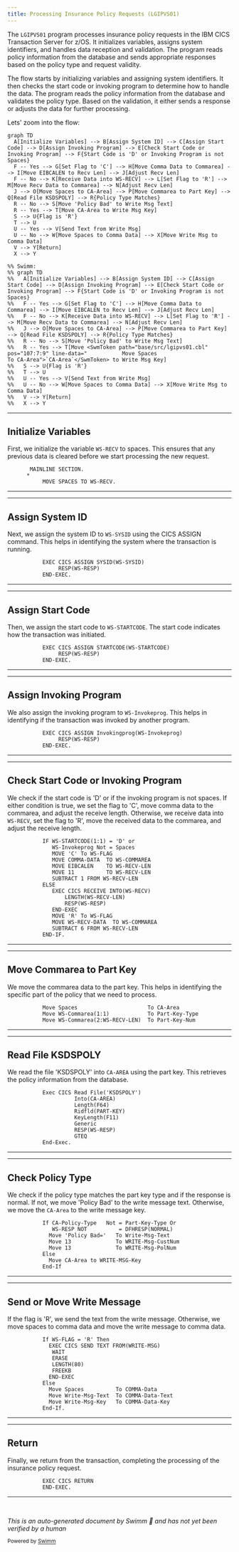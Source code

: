```yaml
---
title: Processing Insurance Policy Requests (LGIPVS01)
---
```

The <SwmToken path="base/src/lgipvs01.cbl" pos="13:6:6" line-data="       PROGRAM-ID. LGIPVS01.">`LGIPVS01`</SwmToken> program processes insurance policy requests in the IBM CICS Transaction Server for z/OS. It initializes variables, assigns system identifiers, and handles data reception and validation. The program reads policy information from the database and sends appropriate responses based on the policy type and request validity.

The flow starts by initializing variables and assigning system identifiers. It then checks the start code or invoking program to determine how to handle the data. The program reads the policy information from the database and validates the policy type. Based on the validation, it either sends a response or adjusts the data for further processing.

Lets' zoom into the flow:

```mermaid
graph TD
  A[Initialize Variables] --> B[Assign System ID] --> C[Assign Start Code] --> D[Assign Invoking Program] --> E[Check Start Code or Invoking Program] --> F{Start Code is 'D' or Invoking Program is not Spaces}
  F -- Yes --> G[Set Flag to 'C'] --> H[Move Comma Data to Commarea] --> I[Move EIBCALEN to Recv Len] --> J[Adjust Recv Len]
  F -- No --> K[Receive Data into WS-RECV] --> L[Set Flag to 'R'] --> M[Move Recv Data to Commarea] --> N[Adjust Recv Len]
  J --> O[Move Spaces to CA-Area] --> P[Move Commarea to Part Key] --> Q[Read File KSDSPOLY] --> R{Policy Type Matches}
  R -- No --> S[Move 'Policy Bad' to Write Msg Text]
  R -- Yes --> T[Move CA-Area to Write Msg Key]
  S --> U{Flag is 'R'}
  T --> U
  U -- Yes --> V[Send Text from Write Msg]
  U -- No --> W[Move Spaces to Comma Data] --> X[Move Write Msg to Comma Data]
  V --> Y[Return]
  X --> Y

%% Swimm:
%% graph TD
%%   A[Initialize Variables] --> B[Assign System ID] --> C[Assign Start Code] --> D[Assign Invoking Program] --> E[Check Start Code or Invoking Program] --> F{Start Code is 'D' or Invoking Program is not Spaces}
%%   F -- Yes --> G[Set Flag to 'C'] --> H[Move Comma Data to Commarea] --> I[Move EIBCALEN to Recv Len] --> J[Adjust Recv Len]
%%   F -- No --> K[Receive Data into WS-RECV] --> L[Set Flag to 'R'] --> M[Move Recv Data to Commarea] --> N[Adjust Recv Len]
%%   J --> O[Move Spaces to CA-Area] --> P[Move Commarea to Part Key] --> Q[Read File KSDSPOLY] --> R{Policy Type Matches}
%%   R -- No --> S[Move 'Policy Bad' to Write Msg Text]
%%   R -- Yes --> T[Move <SwmToken path="base/src/lgipvs01.cbl" pos="107:7:9" line-data="           Move Spaces                      To CA-Area">`CA-Area`</SwmToken> to Write Msg Key]
%%   S --> U{Flag is 'R'}
%%   T --> U
%%   U -- Yes --> V[Send Text from Write Msg]
%%   U -- No --> W[Move Spaces to Comma Data] --> X[Move Write Msg to Comma Data]
%%   V --> Y[Return]
%%   X --> Y
```

<SwmSnippet path="/base/src/lgipvs01.cbl" line="75">

---

## Initialize Variables

First, we initialize the variable <SwmToken path="base/src/lgipvs01.cbl" pos="77:7:9" line-data="           MOVE SPACES TO WS-RECV.">`WS-RECV`</SwmToken> to spaces. This ensures that any previous data is cleared before we start processing the new request.

```cobol
       MAINLINE SECTION.
      *
           MOVE SPACES TO WS-RECV.
```

---

</SwmSnippet>

<SwmSnippet path="/base/src/lgipvs01.cbl" line="79">

---

## Assign System ID

Next, we assign the system ID to <SwmToken path="base/src/lgipvs01.cbl" pos="79:9:11" line-data="           EXEC CICS ASSIGN SYSID(WS-SYSID)">`WS-SYSID`</SwmToken> using the CICS ASSIGN command. This helps in identifying the system where the transaction is running.

```cobol
           EXEC CICS ASSIGN SYSID(WS-SYSID)
                RESP(WS-RESP)
           END-EXEC.
```

---

</SwmSnippet>

<SwmSnippet path="/base/src/lgipvs01.cbl" line="83">

---

## Assign Start Code

Then, we assign the start code to <SwmToken path="base/src/lgipvs01.cbl" pos="83:9:11" line-data="           EXEC CICS ASSIGN STARTCODE(WS-STARTCODE)">`WS-STARTCODE`</SwmToken>. The start code indicates how the transaction was initiated.

```cobol
           EXEC CICS ASSIGN STARTCODE(WS-STARTCODE)
                RESP(WS-RESP)
           END-EXEC.
```

---

</SwmSnippet>

<SwmSnippet path="/base/src/lgipvs01.cbl" line="87">

---

## Assign Invoking Program

We also assign the invoking program to <SwmToken path="base/src/lgipvs01.cbl" pos="87:9:11" line-data="           EXEC CICS ASSIGN Invokingprog(WS-Invokeprog)">`WS-Invokeprog`</SwmToken>. This helps in identifying if the transaction was invoked by another program.

```cobol
           EXEC CICS ASSIGN Invokingprog(WS-Invokeprog)
                RESP(WS-RESP)
           END-EXEC.
```

---

</SwmSnippet>

<SwmSnippet path="/base/src/lgipvs01.cbl" line="90">

---

## Check Start Code or Invoking Program

We check if the start code is 'D' or if the invoking program is not spaces. If either condition is true, we set the flag to 'C', move comma data to the commarea, and adjust the receive length. Otherwise, we receive data into <SwmToken path="base/src/lgipvs01.cbl" pos="94:7:9" line-data="              MOVE EIBCALEN    TO WS-RECV-LEN">`WS-RECV`</SwmToken>, set the flag to 'R', move the received data to the commarea, and adjust the receive length.

```cobol
           IF WS-STARTCODE(1:1) = 'D' or
              WS-Invokeprog Not = Spaces
              MOVE 'C' To WS-FLAG
              MOVE COMMA-DATA  TO WS-COMMAREA
              MOVE EIBCALEN    TO WS-RECV-LEN
              MOVE 11          TO WS-RECV-LEN
              SUBTRACT 1 FROM WS-RECV-LEN
           ELSE
              EXEC CICS RECEIVE INTO(WS-RECV)
                  LENGTH(WS-RECV-LEN)
                  RESP(WS-RESP)
              END-EXEC
              MOVE 'R' To WS-FLAG
              MOVE WS-RECV-DATA  TO WS-COMMAREA
              SUBTRACT 6 FROM WS-RECV-LEN
           END-IF.
```

---

</SwmSnippet>

<SwmSnippet path="/base/src/lgipvs01.cbl" line="107">

---

## Move Commarea to Part Key

We move the commarea data to the part key. This helps in identifying the specific part of the policy that we need to process.

```cobol
           Move Spaces                      To CA-Area
           Move WS-Commarea(1:1)            To Part-Key-Type
           Move WS-Commarea(2:WS-RECV-LEN)  To Part-Key-Num
```

---

</SwmSnippet>

<SwmSnippet path="/base/src/lgipvs01.cbl" line="111">

---

## Read File KSDSPOLY

We read the file 'KSDSPOLY' into <SwmToken path="base/src/lgipvs01.cbl" pos="112:3:5" line-data="                     Into(CA-AREA)">`CA-AREA`</SwmToken> using the part key. This retrieves the policy information from the database.

```cobol
           Exec CICS Read File('KSDSPOLY')
                     Into(CA-AREA)
                     Length(F64)
                     Ridfld(PART-KEY)
                     KeyLength(F11)
                     Generic
                     RESP(WS-RESP)
                     GTEQ
           End-Exec.
```

---

</SwmSnippet>

<SwmSnippet path="/base/src/lgipvs01.cbl" line="121">

---

## Check Policy Type

We check if the policy type matches the part key type and if the response is normal. If not, we move 'Policy Bad' to the write message text. Otherwise, we move the <SwmToken path="base/src/lgipvs01.cbl" pos="127:3:5" line-data="             Move CA-Area to WRITE-MSG-Key">`CA-Area`</SwmToken> to the write message key.

```cobol
           If CA-Policy-Type   Not = Part-Key-Type Or
              WS-RESP NOT          = DFHRESP(NORMAL)
             Move 'Policy Bad='   To Write-Msg-Text
             Move 13              To WRITE-Msg-CustNum
             Move 13              To WRITE-Msg-PolNum
           Else
             Move CA-Area to WRITE-MSG-Key
           End-If
```

---

</SwmSnippet>

<SwmSnippet path="/base/src/lgipvs01.cbl" line="130">

---

## Send or Move Write Message

If the flag is 'R', we send the text from the write message. Otherwise, we move spaces to comma data and move the write message to comma data.

```cobol
           If WS-FLAG = 'R' Then
             EXEC CICS SEND TEXT FROM(WRITE-MSG)
              WAIT
              ERASE
              LENGTH(80)
              FREEKB
             END-EXEC
           Else
             Move Spaces          To COMMA-Data
             Move Write-Msg-Text  To COMMA-Data-Text
             Move Write-Msg-Key   To COMMA-Data-Key
           End-If.
```

---

</SwmSnippet>

<SwmSnippet path="/base/src/lgipvs01.cbl" line="143">

---

## Return

Finally, we return from the transaction, completing the processing of the insurance policy request.

```cobol
           EXEC CICS RETURN
           END-EXEC.
```

---

</SwmSnippet>

&nbsp;

*This is an auto-generated document by Swimm 🌊 and has not yet been verified by a human*

<SwmMeta version="3.0.0" repo-id="Z2l0aHViJTNBJTNBa3luZHJ5bC1jaWNzLWdlbmFwcCUzQSUzQVN3aW1tLURlbW8=" repo-name="kyndryl-cics-genapp"><sup>Powered by [Swimm](/)</sup></SwmMeta>
